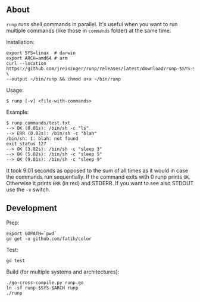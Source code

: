 ## About

`runp` runs shell commands in parallel. It's useful when you want to run multiple commands (like those in `commands` folder) at the same time.

Installation:

```
export SYS=linux  # darwin
export ARCH=amd64 # arm
curl --location https://github.com/jreisinger/runp/releases/latest/download/runp-$SYS-$ARCH \
--output ~/bin/runp && chmod u+x ~/bin/runp
```

Usage:

```
$ runp [-v] <file-with-commands>
```

Example:

```
$ runp commands/test.txt
--> OK (0.01s): /bin/sh -c "ls"
--> ERR (0.02s): /bin/sh -c "blah"
/bin/sh: 1: blah: not found
exit status 127
--> OK (3.02s): /bin/sh -c "sleep 3"
--> OK (5.02s): /bin/sh -c "sleep 5"
--> OK (9.01s): /bin/sh -c "sleep 9"
```

It took 9.01 seconds as opposed to the sum of all times as it would in case the commands run sequentially. If the command exits with 0 runp prints `OK`. Otherwise it prints `ERR` (in red) and STDERR. If you want to see also STDOUT use the `-v` switch.

## Development

Prep:

```
export GOPATH=`pwd`
go get -u github.com/fatih/color
```

Test:

```
go test
```

Build (for multiple systems and architectures):

```
./go-cross-compile.py runp.go
ln -sf runp-$SYS-$ARCH runp
./runp
```
